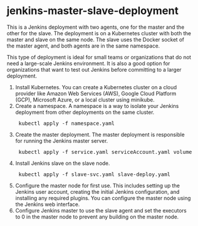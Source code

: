 #  jenkins-master-slave-deployment

This is a Jenkins deployment with two agents, one for the master and the other for the slave. The deployment is on a Kubernetes cluster with both the master and slave on the same node. The slave uses the Docker socket of the master agent, and both agents are in the same namespace.

This type of deployment is ideal for small teams or organizations that do not need a large-scale Jenkins environment. It is also a good option for organizations that want to test out Jenkins before committing to a larger deployment.
<ol>
  <li>Install Kubernetes. You can create a Kubernetes cluster on a cloud provider like Amazon Web Services (AWS), Google Cloud Platform (GCP), Microsoft Azure, or a local cluster using minikube.
  </li>
  <li>Create a namespace. A namespace is a way to isolate your Jenkins deployment from other deployments on the same cluster. 
    <pre> kubectl apply -f namespace.yaml </pre>
  </li>
  <li> Create the master deployment. The master deployment is responsible for running the Jenkins master server.
    <pre> kubectl apply -f service.yaml serviceAccount.yaml volume.yaml deployment.yaml </pre> 
  </li>
  <li> Install Jenkins slave on the slave node.
    <pre> kubectl apply -f slave-svc.yaml slave-deploy.yaml </pre>
  </li>
  <li> Configure the master node for first use. This includes setting up the Jenkins user account, creating the initial Jenkins configuration, and installing any required plugins. You can configure the master node using the Jenkins web interface.
  </li> 
  <li> Configure Jenkins master to use the slave agent and set the executors to 0 in the master node to prevent any building on the master node.  
  </li>
</ol>
